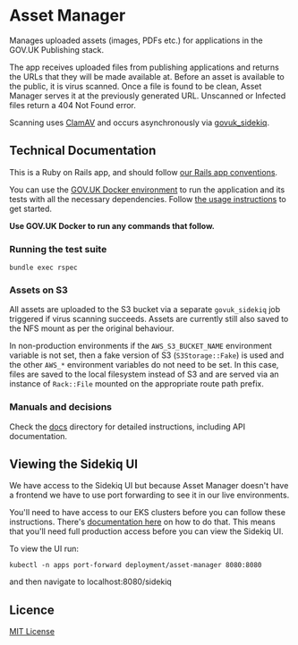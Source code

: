 # Asset Manager

Manages uploaded assets (images, PDFs etc.) for applications in the GOV.UK Publishing stack.

The app receives uploaded files from publishing applications and returns the URLs that they will be made available at. Before an asset is available to the public, it is virus scanned. Once a file is found to be clean, Asset Manager serves it at the previously generated URL. Unscanned or Infected files return a 404 Not Found error.

Scanning uses [ClamAV][clamav] and occurs asynchronously via [govuk_sidekiq][sidekiq].

## Technical Documentation

This is a Ruby on Rails app, and should follow [our Rails app conventions](https://docs.publishing.service.gov.uk/manual/conventions-for-rails-applications.html).

You can use the [GOV.UK Docker environment](https://github.com/alphagov/govuk-docker) to run the application and its tests with all the necessary dependencies. Follow [the usage instructions](https://github.com/alphagov/govuk-docker#usage) to get started.

**Use GOV.UK Docker to run any commands that follow.**

### Running the test suite

`bundle exec rspec`

### Assets on S3

All assets are uploaded to the S3 bucket via a separate `govuk_sidekiq` job triggered if virus scanning succeeds. Assets are currently still also saved to the NFS mount as per the original behaviour.

In non-production environments if the `AWS_S3_BUCKET_NAME` environment variable is not set, then a fake version of S3 (`S3Storage::Fake`) is used and the other `AWS_*` environment variables do not need to be set. In this case, files are saved to the local filesystem instead of S3 and are served via an instance of `Rack::File` mounted on the appropriate route path prefix.

### Manuals and decisions

Check the [docs](docs/) directory for detailed instructions, including API documentation.

## Viewing the Sidekiq UI

We have access to the Sidekiq UI but because Asset Manager doesn't have a
frontend we have to use port forwarding to see it in our live environments.

You'll need to have access to our EKS clusters before you can follow these
instructions. There's [documentation here](https://docs.publishing.service.gov.uk/kubernetes/get-started/access-eks-cluster/#access-a-cluster-that-you-have-accessed-before) on how to do that. This means that
you'll need full production access before you can view the Sidekiq UI.

To view the UI run:

```
kubectl -n apps port-forward deployment/asset-manager 8080:8080
```

and then navigate to localhost:8080/sidekiq

## Licence

[MIT License](LICENCE)

[clamav]:https://www.clamav.net/
[mongodb]:https://www.mongodb.org/
[mongoid]:https://github.com/mongodb/mongoid
[sidekiq]:https://github.com/alphagov/govuk_sidekiq
[govuk-puppet]:https://github.com/alphagov/govuk-puppet/blob/master/modules/clamav/manifests/package.pp
